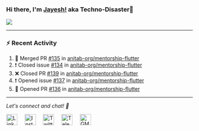 ### Hi there, I'm [Jayesh!](https://technodisaster.wtf) aka Techno-Disaster👋

<a href="https://github.com/anuraghazra/github-readme-stats">
  <img align="center" src="https://github-readme-stats.vercel.app/api?username=Techno-Disaster&show_icons=true&include_all_commits=true&theme=default&count_private=true" />
</a>

---

### :zap: Recent Activity

<!--START_SECTION:activity-->
1. 🎉 Merged PR [#135](https://github.com//anitab-org/mentorship-flutter/pull/135) in [anitab-org/mentorship-flutter](https://github.com//anitab-org/mentorship-flutter)
2. ❗️ Closed issue [#134](https://github.com//anitab-org/mentorship-flutter/issues/134) in [anitab-org/mentorship-flutter](https://github.com//anitab-org/mentorship-flutter)
3. ❌ Closed PR [#139](https://github.com//anitab-org/mentorship-flutter/pull/139) in [anitab-org/mentorship-flutter](https://github.com//anitab-org/mentorship-flutter)
4. ❗️ Opened issue [#137](https://github.com//anitab-org/mentorship-flutter/issues/137) in [anitab-org/mentorship-flutter](https://github.com//anitab-org/mentorship-flutter)
5. 💪 Opened PR [#136](https://github.com//anitab-org/mentorship-flutter/pull/136) in [anitab-org/mentorship-flutter](https://github.com//anitab-org/mentorship-flutter)
<!--END_SECTION:activity-->





---

<i> Let's connect and chat! :incoming_envelope: </i>

<a href="https://www.linkedin.com/in/techno_disaster"><img src="https://cdn.jsdelivr.net/npm/simple-icons@v3/icons/linkedin.svg" width="30px" alt="LinkedIn"></a> &nbsp; &nbsp;
<a href="https://instagram.com/techno_disaster"><img src="https://cdn.jsdelivr.net/npm/simple-icons@v3/icons/instagram.svg" width="30px" alt="Instagram"></a> &nbsp; &nbsp;
<a href="https://twitter.com/techno_disaster"><img src="https://cdn.jsdelivr.net/npm/simple-icons@v3/icons/twitter.svg" width="30px" alt="Twitter"></a> &nbsp; &nbsp;
<a href="https://t.me/techno_disaster"><img src="https://cdn.jsdelivr.net/npm/simple-icons@v3/icons/telegram.svg" width="30px" alt="Telegram"></a> &nbsp; &nbsp;
<a href="mailto:nirvejayesh@gmail.com"><img src="https://cdn.jsdelivr.net/npm/simple-icons@v3/icons/gmail.svg" width="30px" alt="GMail"></a> &nbsp; &nbsp;
